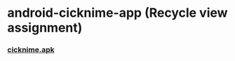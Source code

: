 # android-cicknime-app (Recycle view assignment)
### <a href="https://docs.google.com/uc?export=download&id=10vHLlzp6nIbdA0o6iwYrgwk_6eGPixIG">cicknime.apk</a>
